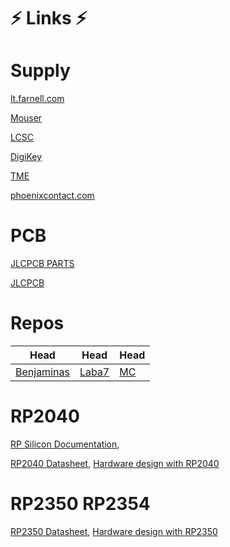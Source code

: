 # ⚡ Links ⚡
# Supply

[lt.farnell.com](https://lt.farnell.com)

[Mouser](https://mouser.lt)

[LCSC](https://lcsc.com)

[DigiKey](https://digikey.com)

[TME](https://tme.eu)

[phoenixcontact.com](https://phoenixcontact.com)
# PCB

[JLCPCB PARTS](https://jlcpcb.com/parts)

[JLCPCB](https://jlcpcb.com)

# Repos
| Head | Head | Head |
|-|-|-|
| [Benjaminas](https://github.com/benjaminas?tab=repositories) | [Laba7](https://github.com/orgs/LABA-7/repositories) | [MC](https://github.com/orgs/Multicursor/repositories) |

# RP2040
[RP Silicon Documentation](https://www.raspberrypi.com/documentation/microcontrollers/silicon.html#documentation),

[RP2040 Datasheet](https://datasheets.raspberrypi.com/rp2040/rp2040-datasheet.pdf),
[Hardware design with RP2040](https://datasheets.raspberrypi.com/rp2350/hardware-design-with-rp2350.pdf)

# RP2350 RP2354
[RP2350 Datasheet](https://datasheets.raspberrypi.com/rp2350/rp2350-datasheet.pdf),
[Hardware design with RP2350](https://datasheets.raspberrypi.com/rp2350/hardware-design-with-rp2350.pdf)


